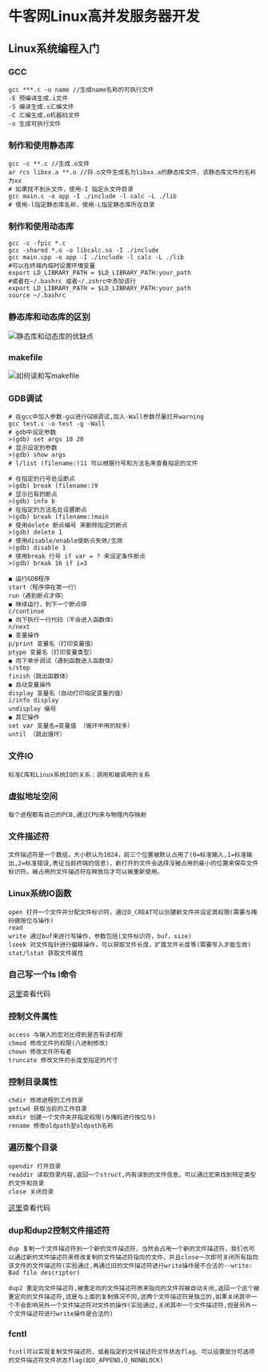 # 牛客网Linux高并发服务器开发
## Linux系统编程入门
### GCC
```
gcc ***.c -o name //生成name名称的可执行文件
-E 预编译生成.i文件
-S 编译生成.s汇编文件
-C 汇编生成.o机器码文件
-o 生成可执行文件
```
### 制作和使用静态库
```
gcc -c **.c //生成.o文件
ar rcs libxx.a **.o //将.o文件生成名为libxx.a的静态库文件，该静态库文件的名称为xx
# 如果找不到头文件，使用-I 指定头文件目录
gcc main.c -o app -I ./include -l calc -L ./lib 
# 使用-l指定静态库名称，使用-L指定静态库所在目录
```
### 制作和使用动态库
```
gcc -c -fpic *.c
gcc -shared *.o -o libcalc.so -I ./include
gcc main.cpp -o app -I ./include -l calc -L ./lib
#可以在终端内临时设置环境变量
export LD_LIBRARY_PATH = $LD_LIBRARY_PATH:your_path
#或者在~/.bashrc 或者~/.zshrc中添加该行
export LD_LIBRARY_PATH = $LD_LIBRARY_PATH:your_path
source ~/.bashrc
```
### 静态库和动态库的区别
![静态库和动态库的优缺点]()
### makefile
![如何读和写makefile]()
### GDB调试
```
# 在gcc中加入参数-g以进行GDB调试,加入-Wall参数尽量打开warning
gcc test.c -o test -g -Wall
# gdb中设定参数
>(gdb) set args 10 20
# 显示设定的参数
>(gdb) show args
# l/list (filename:)11 可以根据行号和方法名来查看指定的文件

# 在指定的行号处设断点
>(gdb) break (filename:)9
# 显示已有的断点
>(gdb) info b 
# 在指定的方法名处设置断点
>(gdb) break (filename:)main
# 使用delete 断点编号 来删除指定的断点
>(gdb) delete 1
# 使用disable/enable使断点失效/生效
>(gdb) disable 1
# 使用break 行号 if var = ? 来设定条件断点
>(gdb) break 16 if i=3

◼ 运行GDB程序  
start（程序停在第一行）  
run（遇到断点才停）  
◼ 继续运行，到下一个断点停  
c/continue  
◼ 向下执行一行代码（不会进入函数体）  
n/next  
◼ 变量操作  
p/print 变量名（打印变量值）  
ptype 变量名（打印变量类型）  
◼ 向下单步调试（遇到函数进入函数体）  
s/step  
finish（跳出函数体）  
◼ 自动变量操作  
display 变量名（自动打印指定变量的值）  
i/info display  
undisplay 编号  
◼ 其它操作  
set var 变量名=变量值 （循环中用的较多）  
until （跳出循环）  
```
### 文件IO
```
标准C库和Linux系统IO的关系：调用和被调用的关系
```
### 虚拟地址空间
```
每个进程都有自己的PCB,通过CPU来与物理内存映射
```
### 文件描述符
```
文件描述符是一个数组，大小默认为1024，前三个位置被默认占用了(0=标准输入,1=标准输出,2=标准错误,表征当前终端的信息)，新打开的文件会选择没被占用的最小的位置来保存文件标识符。被占用的文件描述符在释放后才可以被重新使用。
```
### Linux系统IO函数
```
open 打开一个文件并分配文件标识符，通过O_CREAT可以创建新文件并设定其权限(需要与掩码做按位与操作)
read
write 通过buf来进行写操作，参数包括(文件标识符，buf，size)
lseek 对文件指针进行偏移操作，可以获取文件长度，扩展文件长度等(需要写入才能生效)
stat/lstat 获取文件属性
```
### 自己写一个ls l命令
[这里](https://github.com/gav1n-cheung/Linux_Server/tree/main/lession01_LinuxBasic/lession013_ls-l)查看代码
### 控制文件属性
```
access 与输入的宏对比得到是否有该权限
chmod 修改文件的权限(八进制修改)
chown 修改文件所有者
truncate 修改文件的长度至指定的尺寸
```
### 控制目录属性
```
chdir 修改进程的工作目录
getcwd 获取当前的工作目录
mkdir 创建一个文件夹并指定权限(与掩码进行按位与)
rename 修改oldpath至oldpath名称
```
### 遍历整个目录
```
opendir 打开目录
readdir 读取目录内容,返回一个struct,内有读到的文件信息，可以通过宏来找到特定类型的文件和目录
close 关闭目录
```
[这里](https://github.com/gav1n-cheung/Linux_Server/tree/main/lession01_LinuxBasic/lession016_dir_view)查看代码
### dup和dup2控制文件描述符
```
dup 复制一个文件描述符到一个新的文件描述符，当然会占用一个新的文件描述符，我们也可以通过新的文件描述符来修改复制的文件描述符指向的文件，并且close一次即可关闭所有指向该文件的文件描述符(实验通过,再通过旧的文件描述符进行write操作是不合法的--write: Bad file descriptor)
```
```
dup2 重定向文件描述符,被重定向的文件描述符原来指向的文件将被自动关闭,返回一个这个被重定向的文件描述符,这是与上面的复制情况不同,这两个文件描述符是独立的,如果关闭其中一个不会影响另外一个文件描述符对文件的操作(实验通过,关闭其中一个文件描述符,但是另外一个文件描述符进行write操作是合法的)
```
### fcntl
```
fcntl可以实现复制文件描述符、或者指定的文件描述符文件状态flag、可以设置部分可选项的文件描述符文件状态flag(如O_APPEND,O_NONBLOCK)
```
